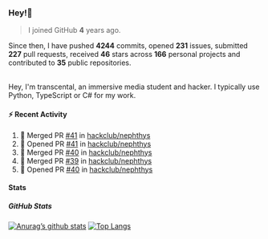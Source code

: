 ### Hey!👋
<!-- [![Banner](banner.png)](https://dillonb07.is-a.dev) -->


> I joined GitHub **4** years ago.

Since then, I have pushed **4244** commits, opened **231** issues, submitted **227** pull requests, received **46** stars across **166** personal projects and contributed to **35** public repositories.

<br>
Hey, I'm transcental, an immersive media student and hacker. I typically use Python, TypeScript or C# for my work.

<br>

#### :zap: Recent Activity

<!--START_SECTION:activity-->
1. 🎉 Merged PR [#41](https://github.com/hackclub/nephthys/pull/41) in [hackclub/nephthys](https://github.com/hackclub/nephthys)
2. 💪 Opened PR [#41](https://github.com/hackclub/nephthys/pull/41) in [hackclub/nephthys](https://github.com/hackclub/nephthys)
3. 🎉 Merged PR [#40](https://github.com/hackclub/nephthys/pull/40) in [hackclub/nephthys](https://github.com/hackclub/nephthys)
4. 🎉 Merged PR [#39](https://github.com/hackclub/nephthys/pull/39) in [hackclub/nephthys](https://github.com/hackclub/nephthys)
5. 💪 Opened PR [#40](https://github.com/hackclub/nephthys/pull/40) in [hackclub/nephthys](https://github.com/hackclub/nephthys)
<!--END_SECTION:activity-->

#### Stats

##### GitHub Stats
[![Anurag’s github stats](https://github-readme-stats.vercel.app/api?username=transcental&show_icons=true&theme=radical)](https://github.com/transcental)
[![Top Langs](https://github-readme-stats.vercel.app/api/top-langs/?username=transcental&layout=compact&theme=radical)](https://github.com/transcental)
